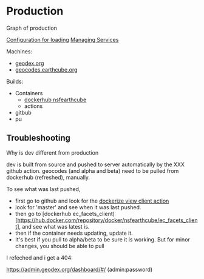 # Production

Graph of production

[Configuration for loading](creatingProductionConfigs.md)
[Managing Services](managing_services.md)

Machines:
* [geodex.org](./geodex.org.md)
* [geocodes.earthcube.org](./geocodes.earthcube.org.md)

Builds:
* Containers
  * [dockerhub nsfearthcube](https://hub.docker.com/orgs/nsfearthcube/repositories)
  * actions
* gitbub
* pu

## Troubleshooting

Why is dev different from production

dev is built from source and pushed to server automatically by the XXX github action.
geocodes (and alpha and beta) need to be pulled from dockerhub (refreshed), manually.

To see what was last pushed, 
* first go to github and look for the [dockerize view client action](https://github.com/earthcube/facetsearch/actions/workflows/docker_facet_vue_client.yml)
* look for 'master' and see when it was last pushed.
* then go to [dockerhub ec_facets_client)[https://hub.docker.com/repository/docker/nsfearthcube/ec_facets_client], and see what was latest is.
* then if the container needs updating, update it. 
* It's best if you pull to alpha/beta to be sure it is working. But for minor changes, you should be able to pull

I refeched and i get a 404:

https://admin.geodex.org/dashboard/#/
(admin:password)
